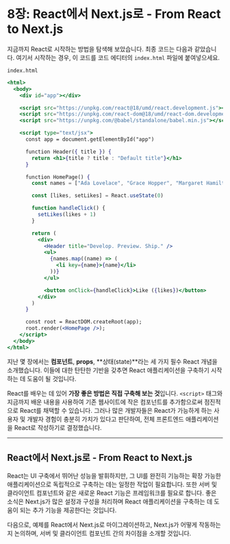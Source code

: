 # 8장: React에서 Next.js로 - From React to Next.js

지금까지 React로 시작하는 방법을 탐색해 보았습니다. 최종 코드는 다음과 같았습니다. 여기서 시작하는 경우, 이 코드를 코드 에디터의 `index.html` 파일에 붙여넣으세요.

`index.html`

```jsx
<html>
  <body>
    <div id="app"></div>

    <script src="https://unpkg.com/react@18/umd/react.development.js"></script>
    <script src="https://unpkg.com/react-dom@18/umd/react-dom.development.js"></script>
    <script src="https://unpkg.com/@babel/standalone/babel.min.js"></script>

    <script type="text/jsx">
      const app = document.getElementById("app")

      function Header({ title }) {
        return <h1>{title ? title : "Default title"}</h1>
      }

      function HomePage() {
        const names = ["Ada Lovelace", "Grace Hopper", "Margaret Hamilton"]

        const [likes, setLikes] = React.useState(0)

        function handleClick() {
          setLikes(likes + 1)
        }

        return (
          <div>
            <Header title="Develop. Preview. Ship." />
            <ul>
              {names.map((name) => (
                <li key={name}>{name}</li>
              ))}
            </ul>

            <button onClick={handleClick}>Like ({likes})</button>
          </div>
        )
      }

      const root = ReactDOM.createRoot(app);
      root.render(<HomePage />);
    </script>
  </body>
</html>
```

지난 몇 장에서는 **컴포넌트**, **props**, **상태(state)**라는 세 가지 필수 React 개념을 소개했습니다. 이들에 대한 탄탄한 기반을 갖추면 React 애플리케이션을 구축하기 시작하는 데 도움이 될 것입니다.

React를 배우는 데 있어 **가장 좋은 방법은 직접 구축해 보는 것**입니다. `<script>` 태그와 지금까지 배운 내용을 사용하여 기존 웹사이트에 작은 컴포넌트를 추가함으로써 점진적으로 React를 채택할 수 있습니다. 그러나 많은 개발자들은 React가 가능하게 하는 사용자 및 개발자 경험이 충분히 가치가 있다고 판단하여, 전체 프론트엔드 애플리케이션을 React로 작성하기로 결정했습니다.

---

## React에서 Next.js로 - From React to Next.js

React는 UI 구축에서 뛰어난 성능을 발휘하지만, 그 UI를 완전히 기능하는 확장 가능한 애플리케이션으로 독립적으로 구축하는 데는 일정한 작업이 필요합니다. 또한 서버 및 클라이언트 컴포넌트와 같은 새로운 React 기능은 프레임워크를 필요로 합니다. 좋은 소식은 Next.js가 많은 설정과 구성을 처리하며 React 애플리케이션을 구축하는 데 도움이 되는 추가 기능을 제공한다는 것입니다.

다음으로, 예제를 React에서 Next.js로 마이그레이션하고, Next.js가 어떻게 작동하는지 논의하며, 서버 및 클라이언트 컴포넌트 간의 차이점을 소개할 것입니다.
